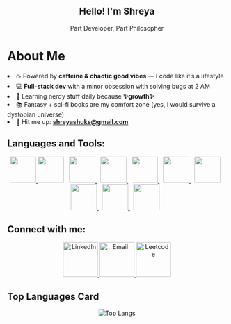 <h2 align="center">Hello! I'm Shreya</h2>
 <p align="center">Part Developer, Part Philosopher</p>

# About Me 

<li>☕ Powered by <b>caffeine & chaotic good vibes</b> — I code like it’s a lifestyle</li>
<li>💻 <b>Full-stack dev</b> with a minor obsession with solving bugs at 2 AM</li>
<li>🧠 Learning nerdy stuff daily because <b>✨growth✨</b></li>
<li>📚 Fantasy + sci-fi books are my comfort zone (yes, I would survive a dystopian universe)</li>
<li>📩 Hit me up: <a href="mailto:shreyashuks@gmail.com"><b>shreyashuks@gmail.com</b></a></li>
 
## Languages and Tools:

<p align="center"> 
    <a href="https://www.python.org" target="_blank"> <img src="https://img.icons8.com/color/48/000000/python.png" width = "60", height = auto/> </a> 
    <a style="padding-right:8px;" href="https://isocpp.org/" target="_blank"> <img src="https://img.icons8.com/color/48/000000/c-plus-plus-logo.png" width = "60", height = auto/></a> 
    <a style="padding-right:8px;" href="https://devdocs.io/c/" target="_blank"><img src="https://img.icons8.com/color/48/000000/c-programming.png" width = "60", height = auto/> </a>
    <a style="padding-right:8px;" href="https://www.linux.org/" target="_blank"><img src="https://img.icons8.com/?size=100&id=17842&format=png&color=000000" width = "60", height = auto/> </a>
    <a style="padding-right:8px;" href="https://devdocs.io/c/" target="_blank"><img src="https://img.icons8.com/?size=100&id=GrdedbyxGSwT&format=png&color=000000" width = "60", height = auto/> </a>
    <a style="padding-right:8px;" href="https://devdocs.io/c/" target="_blank"><img src="https://img.icons8.com/?size=144&id=108784&format=png" width = "60", height = auto/> </a>
    <a style="padding-right:8px;" href="https://devdocs.io/c/" target="_blank"><img src="https://img.icons8.com/?size=96&id=13679&format=png" width = "60", height = auto/> </a>
    <a style="padding-right:8px;" href="https://devdocs.io/c/" target="_blank"><img src="https://img.icons8.com/?size=96&id=20909&format=png" width = "60", height = auto/> </a>
    <a style="padding-right:8px;" href="https://devdocs.io/c/" target="_blank"><img src="https://img.icons8.com/?size=96&id=21278&format=png" width = "60", height = auto/> </a>
    <a style="padding-right:8px;" href="https://devdocs.io/c/" target="_blank"><img src="https://img.icons8.com/?size=96&id=38804&format=png" width = "60", height = auto/> </a>

## Connect with me:
<p align="center">

<a href="https://www.linkedin.com/in/ablazecodes/">
    <img src="https://img.icons8.com/fluent/48/000000/linkedin.png" width="80" height="auto" alt="LinkedIn" />
</a>

<a href="mailto:shreyashuks@gmail.com">
    <img src="https://img.icons8.com/?size=100&id=P7UIlhbpWzZm&format=png&color=000000" width="80" height="auto" alt="Email" />
</a>

<a href="https://leetcode.com/u/shreyashuks/">
    <img src="https://img.icons8.com/?size=100&id=9L16NypUzu38&format=png" width="80" height="auto" alt="Leetcode" />
</a>

</p>

## Top Languages Card

<div style="display: flex; justify-content: center; width: 100%; align-items: center;">
  <img src="https://github-readme-stats.vercel.app/api/top-langs/?username=ablazecodes" alt="Top Langs" />
</div>



